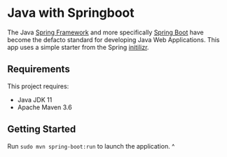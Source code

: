 # Java with Springboot

The Java [Spring Framework](https://spring.io/) and more specifically [Spring Boot](https://spring.io/projects/spring-boot) have become the defacto standard for developing Java Web Applications. This app uses a simple starter from the Spring [initilizr](https://start.spring.io/).

## Requirements

This project requires:

- Java JDK 11
- Apache Maven 3.6

## Getting Started

Run `sudo mvn spring-boot:run` to launch the application.
^